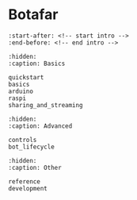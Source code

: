 # Botafar

```{include} ../../README.md
:start-after: <!-- start intro -->
:end-before: <!-- end intro -->
```

```{toctree}
:hidden:
:caption: Basics

quickstart
basics
arduino
raspi
sharing_and_streaming
```

```{toctree}
:hidden:
:caption: Advanced

controls
bot_lifecycle
```

```{toctree}
:hidden:
:caption: Other

reference
development
```